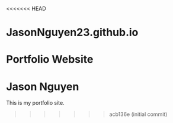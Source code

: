<<<<<<< HEAD
# JasonNguyen23.github.io
Portfolio Website
=======
# Jason Nguyen

This is my portfolio site.
>>>>>>> acb136e (initial commit)
